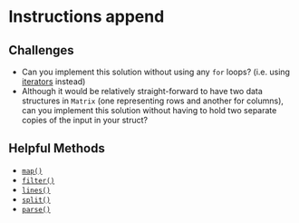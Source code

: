 # Instructions append

## Challenges

- Can you implement this solution without using any `for` loops? (i.e. using [iterators][iterators] instead)
- Although it would be relatively straight-forward to have two data structures in `Matrix` (one representing rows and another for columns), can you implement this solution without having to hold two separate copies of the input in your struct?

## Helpful Methods
- [`map()`][map]
- [`filter()`][filter]
- [`lines()`][lines]
- [`split()`][split]
- [`parse()`][parse]

[iterators]: https://doc.rust-lang.org/book/ch13-02-iterators.html
[map]: https://doc.rust-lang.org/std/iter/trait.Iterator.html#method.map
[filter]: https://doc.rust-lang.org/std/iter/trait.Iterator.html#method.filter
[lines]: https://doc.rust-lang.org/std/primitive.str.html#method.lines
[split]: https://doc.rust-lang.org/std/primitive.str.html#method.split
[parse]: https://doc.rust-lang.org/std/primitive.str.html#method.parse